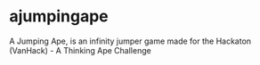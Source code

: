 # ajumpingape
A Jumping Ape, is an infinity jumper game made for the Hackaton (VanHack) - A Thinking Ape Challenge
